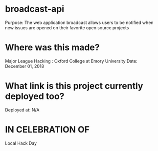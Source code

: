 # broadcast-api
Purpose: The web application broadcast allows users to be notified when new issues are opened on their favorite open source projects

# Where was this made?
Major League Hacking : Oxford College at Emory University
Date: December 01, 2018

# What link is this project currently deployed too?
Deployed at: N/A


# IN CELEBRATION OF
Local Hack Day











































































































































































































































































